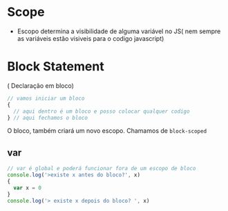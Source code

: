 # Scope

* Escopo determina a visibilidade de alguma variável no JS( nem sempre as variáveis estão visiveis para o codigo javascript)

# Block Statement 
( Declaração em bloco)

```js
// vamos iniciar um bloco
{
  // aqui dentro é um bloco e posso colocar qualquer codigo
} // aqui fechamos o bloco
```
O bloco, também criará um novo escopo. Chamamos de `block-scoped`

## var 
```js
// var é global e poderá funcionar fora de um escopo de bloco
console.log('>existe x antes do bloco?', x)
{
  var x = 0
}
console.log('> existe x depois do bloco? ', x)
```
